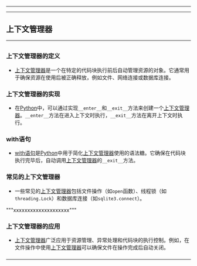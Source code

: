 # 
___
___
## 上下文管理器
___
## 
### 上下文管理器的定义
- [上下文管理器](https://zh.wikipedia.org/wiki/上下文管理器)是一个在特定的代码块执行前后自动管理资源的对象。它通常用于确保资源在使用后被正确释放，例如文件、网络连接或数据库连接。
###  
### 上下文管理器的实现
- 在[Python](https://zh.wikipedia.org/wiki/Python)中，可以通过实现`__enter__`和`__exit__`方法来创建一个[上下文管理器](https://zh.wikipedia.org/wiki/上下文管理器)。`__enter__`方法在进入上下文时执行，`__exit__`方法在离开上下文时执行。
###  
### with语句
- [with语句](https://zh.wikipedia.org/wiki/with语句)是[Python](https://zh.wikipedia.org/wiki/Python)中用于简化[上下文管理器](https://zh.wikipedia.org/wiki/上下文管理器)使用的语法糖。它确保在代码块执行完毕后，自动调用[上下文管理器](https://zh.wikipedia.org/wiki/上下文管理器)的`__exit__`方法。
###  
### 常见的上下文管理器
- 一些常见的[上下文管理器](https://zh.wikipedia.org/wiki/上下文管理器)包括文件操作（如`open`函数）、线程锁（如`threading.Lock`）和数据库连接（如`sqlite3.connect`）。

"""xxxxxxxxxxxxxxxxxxxx"""
###  
### 上下文管理器的应用
- [上下文管理器](https://zh.wikipedia.org/wiki/上下文管理器)广泛应用于资源管理、异常处理和代码块的执行控制。例如，在文件操作中使用[上下文管理器](https://zh.wikipedia.org/wiki/上下文管理器)可以确保文件在操作完成后自动关闭。
### 
___
